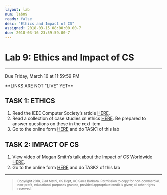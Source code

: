 ```yaml
---
layout: lab
num: lab09
ready: false
desc: "Ethics and Impact of CS"
assigned: 2018-03-15 08:00:00.00-7
due: 2018-03-16 23:59:59.00-7
---
```

<h1>Lab 9: Ethics and Impact of CS</h1>
<hr>
<p>Due Friday, March 16 at 11:59:59 PM</p>

<p>**LINKS ARE NOT "LIVE" YET**</p>

<h2>TASK 1: ETHICS</h2>
<ol>
<li>Read the IEEE Computer Society’s article <a href="./IEEE_Article.pdf" target="_blank">HERE</a>.</li>
<li>Read a collection of case studies on ethics <a href="./CaseStudies.pdf" target="blank">HERE</a>. Be prepared to answer questions on these in the next item.</li>
<li>Go to the online form <a href="https://XXXXXXXX" target="blank">HERE</a> and do TASK1 of this lab</li>
</ol>

<h2>TASK 2: IMPACT OF CS</h2>
<ol>
<li>View video of Megan Smith’s talk about the Impact of CS Worldwide <a href="https://VIDEOURL" target="blank">HERE</a>.</li>
<li>Go to the online form <a href="https://XXXXXXXX" target="blank">HERE</a> and do TASK2 of this lab</li>
</ol>

<hr>
<blockquote>
  <p><font size="1">
  Copyright 2018, Ziad Matni, CS Dept, UC Santa Barbara. Permission to copy for non-commercial, non-profit, educational purposes granted, provided appropriate credit is given;  all other rights reserved.
  </font></p>
</blockquote>
